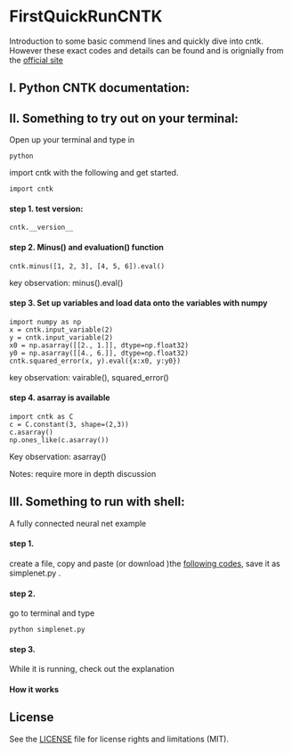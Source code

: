 # FirstQuickRunCNTK
Introduction to some basic commend lines and quickly dive into cntk. However these exact codes and details can be found and is orignially from the [official site](https://cntk.ai/pythondocs/gettingstarted.html)

## I. Python CNTK documentation:

## II. Something to try out on your terminal:
Open up your terminal and type in
```
python
```
import cntk with the following and get started.
```
import cntk
```
#### step 1. test version:
```
cntk.__version__
```
#### step 2. Minus() and evaluation() function
```
cntk.minus([1, 2, 3], [4, 5, 6]).eval()
```
key observation: minus().eval()

#### step 3. Set up variables and load data onto the variables with numpy
```
import numpy as np
x = cntk.input_variable(2)
y = cntk.input_variable(2)
x0 = np.asarray([[2., 1.]], dtype=np.float32)
y0 = np.asarray([[4., 6.]], dtype=np.float32)
cntk.squared_error(x, y).eval({x:x0, y:y0})
```
key observation: vairable(), squared_error()

#### step 4. asarray is available
```
import cntk as C
c = C.constant(3, shape=(2,3))
c.asarray()
np.ones_like(c.asarray())
```
Key observation: asarray()

Notes: require more in depth discussion

## III. Something to run with shell:
A fully connected neural net example
 
#### step 1. 
create a file, copy and paste (or download )the [following codes](simplenet.py), save it as simplenet.py .


#### step 2. 
go to terminal and type 
```
python simplenet.py
```

#### step 3.
While it is running, check out the explanation

#### How it works


## License
See the [LICENSE](LICENSE.md) file for license rights and limitations (MIT).
